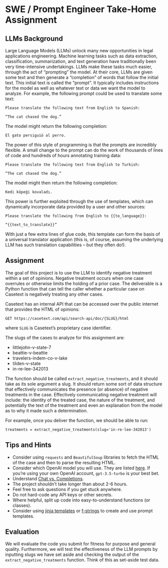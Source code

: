 # SWE / Prompt Engineer Take-Home Assignment


## LLMs Background

Large Language Models (LLMs) unlock many new opportunities in legal applications engineering. Machine learning tasks such as data extraction, classification, summarization, and text generation have traditionally been very time-intensive undertakings. LLMs make these tasks much easier, through the act of “prompting” the model. At their core, LLMs are given some text and then generate a “completion” of words that follow the initial text. This initial text is called the “prompt”. It typically includes instructions for the model as well as whatever text or data we want the model to analyze. For example, the following prompt could be used to translate some text:

```
Please translate the following text from English to Spanish:

“The cat chased the dog.”
```

The model might return the following completion:

```
El gato persiguió al perro.
```

The power of this style of programming is that the prompts are incredibly flexible. A small change to the prompt can do the work of thousands of lines of code and hundreds of hours annotating training data:

```
Please translate the following text from English to Turkish:

“The cat chased the dog.”
```

The model might then return the following completion:

```
Kedi köpeği kovaladı.
```

This power is further exploited through the use of templates, which can dynamically incorporate data provided by a user and other sources:

```
Please translate the following from English to {{to_language}}:

“{{text_to_translate}}”
```

With just a few extra lines of glue code, this template can form the basis of a universal translator application (this is, of course, assuming the underlying LLM has such translation capabilities – but they often do!).


## Assignment

The goal of this project is to use the LLM to identify negative treatment within a set of opinions. Negative treatment occurs when one case overrules or otherwise limits the holding of a prior case. The deliverable is a Python function that can tell the caller whether a particular case on Casetext is negatively treating any other cases.

Casetext has an internal API that can be accessed over the public internet that provides the HTML of opinions:

```
GET https://casetext.com/api/search-api/doc/{SLUG}/html
```

where `SLUG` is Casetext’s proprietary case identifier.

The slugs of the cases to analyze for this assignment are:

- littlejohn-v-state-7
- beattie-v-beattie
- travelers-indem-co-v-lake
- tilden-v-state
- in-re-lee-342013

The function should be called `extract_negative_treatments`, and it should take as its sole argument a slug. It should return some sort of data structure that effectively communicates the presence (or absence) of negative treatments in the case. Effectively communicating negative treatment will include: the identity of the treated case, the nature of the treatment, and potentially the text of the treatment and even an explanation from the model as to why it made such a determination.

For example, once you deliver the function, we should be able to run:

```
treatments = extract_negative_treatments(slug='in-re-lee-342013')
```


## Tips and Hints

- Consider using `requests` and `BeautifulSoup` libraries to fetch the HTML of the case and then to parse the resulting HTML.
- Consider which OpenAI model you will use. They are listed [here](https://platform.openai.com/docs/models). If you’re using your own OpenAI account, `gpt-3.5-turbo` is your best bet.
- Understand [Chat vs. Completions](https://platform.openai.com/docs/guides/chat/chat-vs-completions).
- The project shouldn’t take longer than about 2-6 hours.
- Feel free to ask questions if you get stuck anywhere.
- Do not hard-code any API keys or other secrets.
- Where helpful, split up code into easy-to-understand functions (or classes).
- Consider using [jinja templates](https://jinja.palletsprojects.com/en/3.1.x/) or [f-strings](https://realpython.com/python-f-strings/) to create and use prompt templates.


## Evaluation

We will evaluate the code you submit for fitness for purpose and general quality. Furthermore, we will test the effectiveness of the LLM prompts by inputting slugs we have set aside and checking the output of the `extract_negative_treatments` function. Think of this as set-aside test data.
